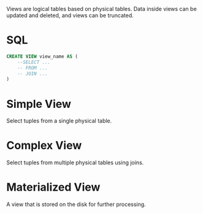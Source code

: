 Views are logical tables based on physical tables. Data inside views can be updated and deleted, and views can be truncated. 
# SQL
```SQL
CREATE VIEW view_name AS (
	--SELECT ...
	-- FROM ...
	-- JOIN ...
)
```
# Simple View
Select tuples from a single physical table. 
# Complex View
Select tuples from multiple physical tables using joins. 
# Materialized View
A view that is stored on the disk for further processing. 